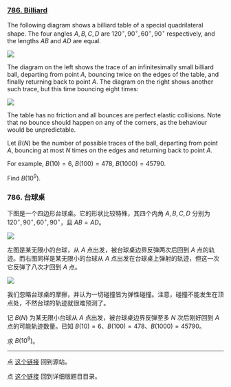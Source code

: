 ### [786. Billiard](https://projecteuler.net/problem=786)

The following diagram shows a billiard table of a special quadrilateral shape.
The four angles $A, B, C, D$ are $120^\circ, 90^\circ, 60^\circ, 90^\circ$ respectively, and the lengths $AB$ and $AD$ are equal.

![](https://pe.xiaoyaowudi.com/project/images/p786_billiard_shape.jpg)

The diagram on the left shows the trace of an infinitesimally small billiard ball, departing from point $A$, bouncing twice on the edges of the table, and finally returning back to point $A$. The diagram on the right shows another such trace, but this time bouncing eight times:

![](https://pe.xiaoyaowudi.com/project/images/p786_billiard_traces.jpg)

The table has no friction and all bounces are perfect elastic collisions.
Note that no bounce should happen on any of the corners, as the behaviour would be unpredictable.

Let $B(N)$ be the number of possible traces of the ball, departing from point $A$, bouncing at most $N$ times on the edges and returning back to point $A$.

For example, $B(10) = 6$, $B(100) = 478$, $B(1000) = 45790$.

Find $B(10^9)$.

### 786. 台球桌

下图是一个四边形台球桌。它的形状比较特殊，其四个内角 $A, B, C, D$ 分别为 $120^\circ, 90^\circ, 60^\circ, 90^\circ$，且 $AB = AD$。

![](https://pe.xiaoyaowudi.com/project/images/p786_billiard_shape.jpg)

左图是某无限小的台球，从 $A$ 点出发，被台球桌边界反弹两次后回到 $A$ 点的轨迹。而右图同样是某无限小的台球从 $A$ 点出发在台球桌上弹射的轨迹，但这一次它反弹了八次才回到 $A$ 点。

![](https://pe.xiaoyaowudi.com/project/images/p786_billiard_traces.jpg)

我们忽略台球桌的摩擦，并认为一切碰撞皆为弹性碰撞。注意，碰撞不能发生在顶点处，不然台球的轨迹就很难预测了。

记 $B(N)$ 为某无限小台球从 $A$ 点出发，被台球桌边界反弹至多 $N$ 次后刚好回到 $A$ 点的可能轨迹数量。已知 $B(10) = 6$、$B(100) = 478$、$B(1000) = 45790$。

求 $B(10^9)$。

---

点 [这个链接](https://fsy-juruo.github.io/pe-chinese-translation/) 回到源站。

点 [这个链接](https://fsy-juruo.github.io/pe-chinese-translation/detailed_content_archives.html) 回到详细版题目目录。